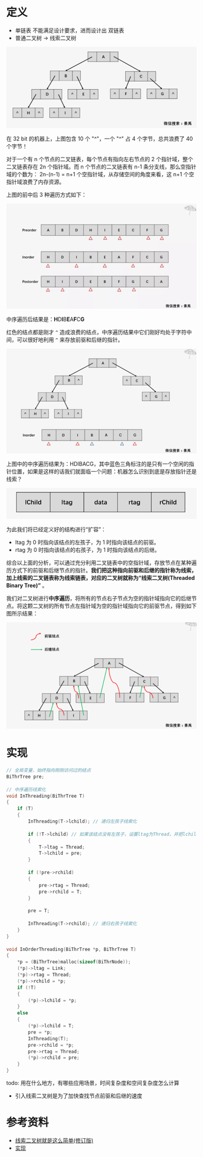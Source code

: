 # 定义
- 单链表 不能满足设计要求，进而设计出 双链表
- 普通二叉树 -> 线索二叉树

![](images/线索二叉树_1.png)

在 32 bit 的机器上，上图包含 10 个 "^"，一个 "^" 占 4 个字节，总共浪费了 40 个字节！

对于一个有 n 个节点的二叉链表，每个节点有指向左右节点的 2 个指针域，整个二叉链表存在 2n 个指针域。而 n 个节点的二叉链表有 n-1 条分支线，那么空指针域的个数为： 2n-(n-1) = n+1 个空指针域，从存储空间的角度来看，这 n+1 个空指针域浪费了内存资源。

上图的前中后 3 种遍历方式如下：

![](images/线索二叉树_2.png)

中序遍历后结果是：**H**D**I**B**E**A**F**C**G**

红色的结点都是刚才 `^` 造成浪费的结点，中序遍历结果中它们刚好均处于字符中间，可以很好地利用 `^` 来存放前驱和后继的指针。

![](images/线索二叉树_3.png)

上图中的中序遍历结果为：HDIBACG，其中蓝色三角标注的是只有一个空闲的指针位置，如果是这样的话我们就面临一个问题：机器怎么识别到底是存放指针还是线索？

![](images/线索二叉树_4.png)

为此我们将已经定义好的结构进行“扩容”：
- ltag 为 0 时指向该结点的左孩子，为 1 时指向该结点的前驱。
- rtag 为 0 时指向该结点的右孩子，为 1 时指向该结点的后继。

综合以上面的分析，可以通过充分利用二叉链表中的空指针域，存放节点在某种遍历方式下的前驱和后继节点的指针。**我们把这种指向前驱和后继的指针称为线索，加上线索的二叉链表称为线索链表，对应的二叉树就称为“线索二叉树(Threaded Binary Tree)”** 。

我们对二叉树进行**中序遍历**，将所有的节点右子节点为空的指针域指向它的后继节点。将这颗二叉树的所有节点左指针域为空的指针域指向它的前驱节点，得到如下图所示结果：

![](images/线索二叉树_5.png)


# 实现
```cpp
// 全局变量，始终指向刚刚访问过的结点
BiThrTree pre;

// 中序遍历线索化
void InThreading(BiThrTree T)
{
    if (T)
    {
        InThreading(T->lchild); // 递归左孩子线索化

        if (!T->lchild) // 如果该结点没有左孩子，设置ltag为Thread，并把lchild指向刚刚访问的结点。
        {
            T->ltag = Thread;
            T->lchild = pre;
        }

        if (!pre->rchild)
        {
            pre->rtag = Thread;
            pre->rchild = T;
        }

        pre = T;

        InThreading(T->rchild); // 递归右孩子线索化
    }
}

void InOrderThreading(BiThrTree *p, BiThrTree T)
{
    *p = (BiThrTree)malloc(sizeof(BiThrNode));
    (*p)->ltag = Link;
    (*p)->rtag = Thread;
    (*p)->rchild = *p;
    if (!T)
    {
        (*p)->lchild = *p;
    }
    else
    {
        (*p)->lchild = T;
        pre = *p;
        InThreading(T);
        pre->rchild = *p;
        pre->rtag = Thread;
        (*p)->rchild = pre;
    }
}
```

todo: 用在什么地方，有哪些应用场景，时间复杂度和空间复杂度怎么计算
- 引入线索二叉树是为了加快查找节点前驱和后继的速度


# 参考资料
- [线索二叉树就是这么简单(修订版)](https://mp.weixin.qq.com/s/fQDh27twX4TcB_9uaPrfnQ)
- [实现](https://segmentfault.com/a/1190000008838480)

